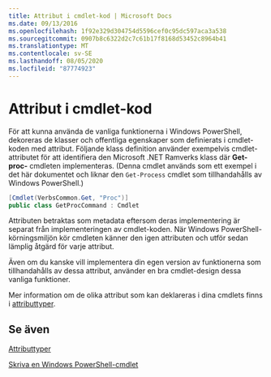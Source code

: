 ```yaml
---
title: Attribut i cmdlet-kod | Microsoft Docs
ms.date: 09/13/2016
ms.openlocfilehash: 1f92e329d304754d5596cef0c95dc597aca3a538
ms.sourcegitcommit: 0907b8c6322d2c7c61b17f8168d53452c8964b41
ms.translationtype: MT
ms.contentlocale: sv-SE
ms.lasthandoff: 08/05/2020
ms.locfileid: "87774923"
---
```

# <a name="attributes-in-cmdlet-code"></a>Attribut i cmdlet-kod

För att kunna använda de vanliga funktionerna i Windows PowerShell, dekoreras de klasser och offentliga egenskaper som definierats i cmdlet-koden med attribut. Följande klass definition använder exempelvis cmdlet-attributet för att identifiera den Microsoft .NET Ramverks klass där **Get-proc-** cmdleten implementeras. (Denna cmdlet används som ett exempel i det här dokumentet och liknar den `Get-Process` cmdlet som tillhandahålls av Windows PowerShell.)

```csharp
[Cmdlet(VerbsCommon.Get, "Proc")]
public class GetProcCommand : Cmdlet
```

Attributen betraktas som metadata eftersom deras implementering är separat från implementeringen av cmdlet-koden. När Windows PowerShell-körningsmiljön kör cmdleten känner den igen attributen och utför sedan lämplig åtgärd för varje attribut.

Även om du kanske vill implementera din egen version av funktionerna som tillhandahålls av dessa attribut, använder en bra cmdlet-design dessa vanliga funktioner.

Mer information om de olika attribut som kan deklareras i dina cmdlets finns i [attributtyper](./attribute-types.md).

## <a name="see-also"></a>Se även

[Attributtyper](./attribute-types.md)

[Skriva en Windows PowerShell-cmdlet](./writing-a-windows-powershell-cmdlet.md)
